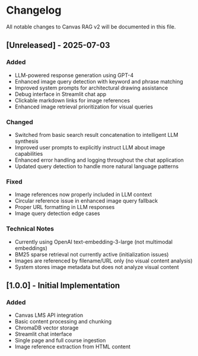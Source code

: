 # Changelog

All notable changes to Canvas RAG v2 will be documented in this file.

## [Unreleased] - 2025-07-03

### Added
- LLM-powered response generation using GPT-4
- Enhanced image query detection with keyword and phrase matching
- Improved system prompts for architectural drawing assistance
- Debug interface in Streamlit chat app
- Clickable markdown links for image references
- Enhanced image retrieval prioritization for visual queries

### Changed
- Switched from basic search result concatenation to intelligent LLM synthesis
- Improved user prompts to explicitly instruct LLM about image capabilities
- Enhanced error handling and logging throughout the chat application
- Updated query detection to handle more natural language patterns

### Fixed
- Image references now properly included in LLM context
- Circular reference issue in enhanced image query fallback
- Proper URL formatting in LLM responses
- Image query detection edge cases

### Technical Notes
- Currently using OpenAI text-embedding-3-large (not multimodal embeddings)
- BM25 sparse retrieval not currently active (initialization issues)
- Images are referenced by filename/URL only (no visual content analysis)
- System stores image metadata but does not analyze visual content

## [1.0.0] - Initial Implementation

### Added
- Canvas LMS API integration
- Basic content processing and chunking
- ChromaDB vector storage
- Streamlit chat interface
- Single page and full course ingestion
- Image reference extraction from HTML content
